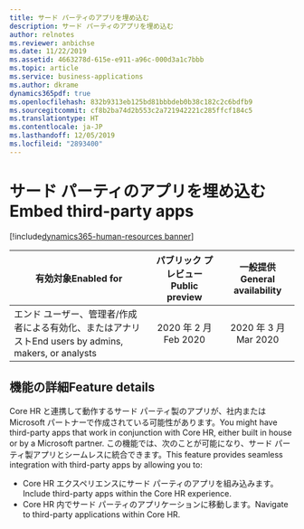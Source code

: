 ```yaml
---
title: サード パーティのアプリを埋め込む
description: サード パーティのアプリを埋め込む
author: relnotes
ms.reviewer: anbichse
ms.date: 11/22/2019
ms.assetid: 4663278d-615e-e911-a96c-000d3a1c7bbb
ms.topic: article
ms.service: business-applications
ms.author: dkrame
dynamics365pdf: true
ms.openlocfilehash: 832b9313eb125bd81bbbdeb0b38c182c2c6bdfb9
ms.sourcegitcommit: cf8b2ba74d2b553c2a721942221c285ffcf184c5
ms.translationtype: HT
ms.contentlocale: ja-JP
ms.lasthandoff: 12/05/2019
ms.locfileid: "2893400"
---
```

# <a name="embed-third-party-apps"></a><span data-ttu-id="01ebf-103">サード パーティのアプリを埋め込む</span><span class="sxs-lookup"><span data-stu-id="01ebf-103">Embed third-party apps</span></span>
[!include[dynamics365-human-resources banner](../includes/dynamics365-human-resources.md)]

| <span data-ttu-id="01ebf-104">有効対象</span><span class="sxs-lookup"><span data-stu-id="01ebf-104">Enabled for</span></span>    |  <span data-ttu-id="01ebf-105">パブリック プレビュー</span><span class="sxs-lookup"><span data-stu-id="01ebf-105">Public preview</span></span> | <span data-ttu-id="01ebf-106">一般提供</span><span class="sxs-lookup"><span data-stu-id="01ebf-106">General availability</span></span> | 
| ---------- | :----------: |:----------: |
|<span data-ttu-id="01ebf-107">エンド ユーザー、管理者/作成者による有効化、またはアナリスト</span><span class="sxs-lookup"><span data-stu-id="01ebf-107">End users by admins, makers, or analysts</span></span>|<span data-ttu-id="01ebf-108">2020 年 2 月</span><span class="sxs-lookup"><span data-stu-id="01ebf-108">Feb 2020</span></span>| <span data-ttu-id="01ebf-109">2020 年 3 月</span><span class="sxs-lookup"><span data-stu-id="01ebf-109">Mar 2020</span></span>|






## <a name="feature-details"></a><span data-ttu-id="01ebf-110">機能の詳細</span><span class="sxs-lookup"><span data-stu-id="01ebf-110">Feature details</span></span>
<!--feature detail start -->
<span data-ttu-id="01ebf-111">Core HR と連携して動作するサード パーティ製のアプリが、社内または Microsoft パートナーで作成されている可能性があります。</span><span class="sxs-lookup"><span data-stu-id="01ebf-111">You might have third-party apps that work in conjunction with Core HR, either built in house or by a Microsoft partner.</span></span> <span data-ttu-id="01ebf-112">この機能では、次のことが可能になり、サード パーティ製アプリとシームレスに統合できます。</span><span class="sxs-lookup"><span data-stu-id="01ebf-112">This feature provides seamless integration with third-party apps by allowing you to:</span></span> 

- <span data-ttu-id="01ebf-113">Core HR エクスペリエンスにサード パーティのアプリを組み込みます。</span><span class="sxs-lookup"><span data-stu-id="01ebf-113">Include third-party apps within the Core HR experience.</span></span> 
- <span data-ttu-id="01ebf-114">Core HR 内でサード パーティのアプリケーションに移動します。</span><span class="sxs-lookup"><span data-stu-id="01ebf-114">Navigate to third-party applications within Core HR.</span></span>
<!--feature detail end -->









